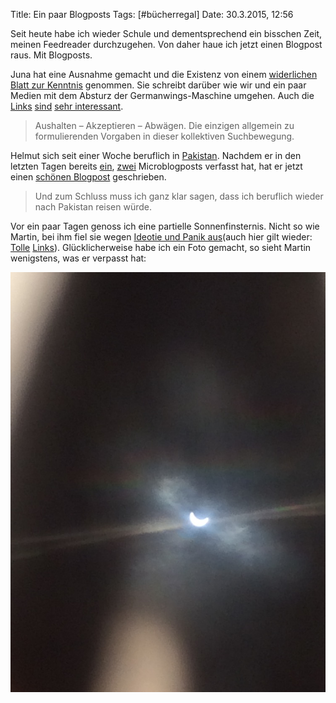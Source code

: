 Title: Ein paar Blogposts
Tags: [#bücherregal]
Date: 30.3.2015, 12:56

Seit heute habe ich wieder Schule und dementsprechend ein bisschen Zeit, meinen Feedreader durchzugehen. Von daher haue ich jetzt einen Blogpost raus. Mit Blogposts.

Juna hat eine Ausnahme gemacht und die Existenz von einem [widerlichen Blatt zur Kenntnis](http://www.junaimnetz.de/ausnahmejournalismus-und-trauer-im-netz) genommen. Sie schreibt darüber wie wir und ein paar Medien mit dem Absturz der Germanwings-Maschine umgehen. Auch die [Links](http://iphelgold.blogspot.de/2015/03/versuch-die-gedanken-zu-ordnen.html) [sind](http://www.fraumeike.de/2015/die-verlorene-ehre-der-schreibenden-zunft/) [sehr interessant](http://denktagebuch.de/2015/03/ueber-betroffene-und-betroffenheit/).

> Aushalten – Akzeptieren – Abwägen.
> Die einzigen allgemein zu formulierenden Vorgaben in dieser kollektiven Suchbewegung.

Helmut sich seit einer Woche beruflich in [Pakistan](http://dunkelangst.org/2015/02/pakistan/). Nachdem er in den letzten Tagen bereits [ein](http://microblog.dunkelangst.org/2015/03/25/kiss-of-life/), [zwei](http://microblog.dunkelangst.org/2015/03/28/youpr0n-pakistan/) Microblogposts verfasst hat, hat er jetzt einen [schönen Blogpost](http://dunkelangst.org/2015/03/pakistan-vor-ort/) geschrieben. 

> Und zum Schluss muss ich ganz klar sagen, dass ich beruflich wieder nach Pakistan reisen würde.

Vor ein paar Tagen genoss ich eine partielle Sonnenfinsternis. Nicht so wie Martin, bei ihm fiel sie wegen [Ideotie und Panik aus](http://iphelgold.blogspot.de/2015/03/breaking-sonnenfinsternis-fallt-wegen.html)(auch hier gilt wieder: [Tolle](http://www.junaimnetz.de/partielle-sonnenfinsternis) [Links](http://koenig-haunstetten.de/2015/03/19/der-tag-an-dem-es-dunkel-wurde/)). Glücklicherweise habe ich ein Foto gemacht, so sieht Martin wenigstens, was er verpasst hat:

![Nur für Martin: Eine partielle Sonnenfinsternis](/img/IMG_18.jpg)
